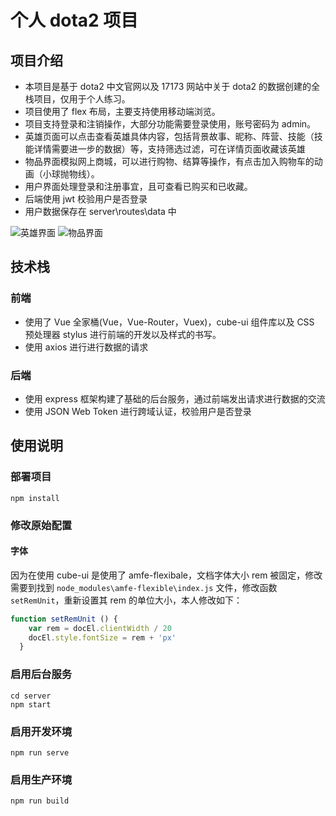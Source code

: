 # 个人 dota2 项目

## 项目介绍
- 本项目是基于 dota2 中文官网以及 17173 网站中关于 dota2 的数据创建的全栈项目，仅用于个人练习。
- 项目使用了 flex 布局，主要支持使用移动端浏览。
- 项目支持登录和注销操作，大部分功能需要登录使用，账号密码为 admin。
- 英雄页面可以点击查看英雄具体内容，包括背景故事、昵称、阵营、技能（技能详情需要进一步的数据）等，支持筛选过滤，可在详情页面收藏该英雄
- 物品界面模拟网上商城，可以进行购物、结算等操作，有点击加入购物车的动画（小球抛物线）。
- 用户界面处理登录和注册事宜，且可查看已购买和已收藏。
- 后端使用 jwt 校验用户是否登录
- 用户数据保存在 server\routes\data 中

![英雄界面](https://cdn.jsdelivr.net/gh/kerbalhao/blog_images/img/2020/SxKVv5r5Cu.gif)
![物品界面](https://cdn.jsdelivr.net/gh/kerbalhao/blog_images/img/2020/AdLYeNBHWw.gif)
## 技术栈

### 前端
- 使用了 Vue 全家桶(Vue，Vue-Router，Vuex)，cube-ui 组件库以及 CSS 预处理器 stylus 进行前端的开发以及样式的书写。
- 使用 axios 进行进行数据的请求

### 后端
- 使用 express 框架构建了基础的后台服务，通过前端发出请求进行数据的交流
- 使用 JSON Web Token 进行跨域认证，校验用户是否登录

## 使用说明
### 部署项目
```
npm install
```
### 修改原始配置
#### 字体
因为在使用 cube-ui 是使用了 amfe-flexibale，文档字体大小 rem 被固定，修改需要到找到 `node_modules\amfe-flexible\index.js` 文件，修改函数 `setRemUnit`，重新设置其 rem 的单位大小，本人修改如下：
```js
function setRemUnit () {
    var rem = docEl.clientWidth / 20
    docEl.style.fontSize = rem + 'px'
  }
```

### 启用后台服务
```
cd server
npm start 
```
### 启用开发环境
```
npm run serve
```

### 启用生产环境
```
npm run build
```